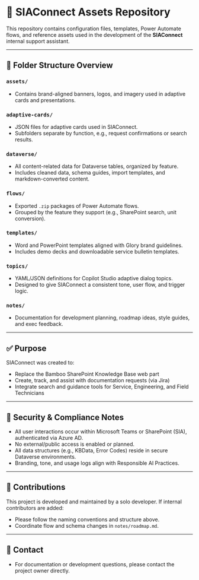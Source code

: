 # 📁 SIAConnect Assets Repository

This repository contains configuration files, templates, Power Automate flows, and reference assets used in the development of the **SIAConnect** internal support assistant.

---

## 📂 Folder Structure Overview

### `assets/`
- Contains brand-aligned banners, logos, and imagery used in adaptive cards and presentations.

### `adaptive-cards/`
- JSON files for adaptive cards used in SIAConnect.
- Subfolders separate by function, e.g., request confirmations or search results.

### `dataverse/`
- All content-related data for Dataverse tables, organized by feature.
- Includes cleaned data, schema guides, import templates, and markdown-converted content.

### `flows/`
- Exported `.zip` packages of Power Automate flows.
- Grouped by the feature they support (e.g., SharePoint search, unit conversion).

### `templates/`
- Word and PowerPoint templates aligned with Glory brand guidelines.
- Includes demo decks and downloadable service bulletin templates.

### `topics/`
- YAML/JSON definitions for Copilot Studio adaptive dialog topics.
- Designed to give SIAConnect a consistent tone, user flow, and trigger logic.

### `notes/`
- Documentation for development planning, roadmap ideas, style guides, and exec feedback.

---

## ✅ Purpose

SIAConnect was created to:
- Replace the Bamboo SharePoint Knowledge Base web part
- Create, track, and assist with documentation requests (via Jira)
- Integrate search and guidance tools for Service, Engineering, and Field Technicians

---

## 🔐 Security & Compliance Notes
- All user interactions occur within Microsoft Teams or SharePoint (SIA), authenticated via Azure AD.
- No external/public access is enabled or planned.
- All data structures (e.g., KBData, Error Codes) reside in secure Dataverse environments.
- Branding, tone, and usage logs align with Responsible AI Practices.

---

## 🤝 Contributions

This project is developed and maintained by a solo developer. If internal contributors are added:
- Please follow the naming conventions and structure above.
- Coordinate flow and schema changes in `notes/roadmap.md`.

---

## 📌 Contact

- For documentation or development questions, please contact the project owner directly.